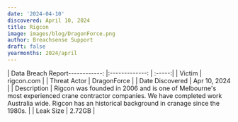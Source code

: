 ```yaml
---
date: '2024-04-10'
discovered: April 10, 2024
title: Rigcon
image: images/blog/DragonForce.png
author: Breachsense Support
draft: false
yearmonths: 2024/april
---
```


| Data Breach Report------------:     |:-------------:    | :-----:|
| Victim      | rigcon.com      | 
| Threat Actor      | DragonForce      | 
| Date Discovered      | Apr 10, 2024      | 
| Description      | Rigcon was founded in 2006 and is one of Melbourne's most experienced crane contractor companies. We have completed work Australia wide. Rigcon has an historical background in cranage since the 1980s.      | 
| Leak Size      | 2.72GB      | 

